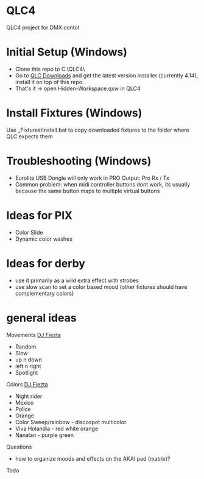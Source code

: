 # QLC4
 QLC4 project for DMX contol

# Initial Setup (Windows)
- Clone this repo to C:\QLC4\
- Go to [QLC Downloads](https://www.qlcplus.org/download) and get the latest version installer (currently 4.14), install it on top of this repo. 
- That's it -> open Hidden-Workspace.qxw in QLC4

# Install Fixtures (Windows)
Use _Fixtures/install.bat to copy downloaded fixtures to the folder where QLC expects them

# Troubleshooting (Windows)
- Eurolite USB Dongle will only work in PRO Output: Pro Rx / Tx
- Common problem: when midi controller buttons dont work, its usually because the same button maps to multiple virtual buttons

# Ideas for PIX
- Color Slide
- Dynamic color washes

# Ideas for derby
- use it primarily as a wild extra effect with strobes
- use slow scan to set a color based mood (other fixtures should have complementary colors)

# general ideas

Movements [DJ Fiezta](https://www.youtube.com/watch?v=d1wlBe-OofI) 
- Random
- Slow
- up n down
- left n right
- Spotlight

Colors [DJ Fiezta](https://www.youtube.com/watch?v=d1wlBe-OofI) 
- Night rider
- Mexico
- Police
- Orange 
- Color Sweep/rainbow - discospot multicolor
- Viva Holandia - red white orange
- Nanalan - purple green


Questions
- how to organize moods and effects on the AKAI pad (matrix)?

Todo

